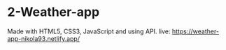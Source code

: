 # 2-Weather-app
Made with HTML5, CSS3, JavaScript and using API.
live: https://weather-app-nikola93.netlify.app/
